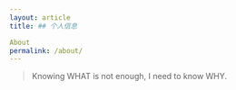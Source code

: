 ```yaml
---
layout: article
title: ## 个人信息

About
permalink: /about/
---
```


> Knowing WHAT is not enough, I need to know WHY.

